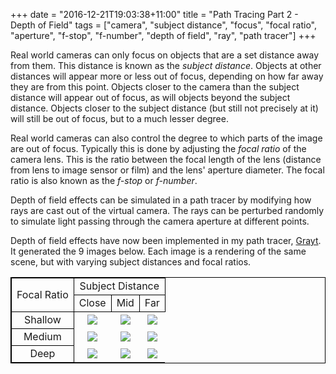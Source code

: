 +++
date = "2016-12-21T19:03:38+11:00"
title = "Path Tracing Part 2 - Depth of Field"
tags = ["camera", "subject distance", "focus", "focal ratio", "aperture", "f-stop", "f-number", "depth of field", "ray", "path tracer"]
+++

Real world cameras can only focus on objects that are a set distance away from
them. This distance is known as the *subject distance*. Objects at other
distances will appear more or less out of focus, depending on how far away they
are from this point. Objects closer to the camera than the subject distance
will appear out of focus, as will objects beyond the subject distance. Objects
closer to the subject distance (but still not precisely at it) will still be
out of focus, but to a much lesser degree.

Real world cameras can also control the degree to which parts of the image are
out of focus. Typically this is done by adjusting the *focal ratio* of the
camera lens. This is the ratio between the focal length of the lens (distance
from lens to image sensor or film) and the lens' aperture diameter. The focal
ratio is also known as the *f-stop* or *f-number*.

Depth of field effects can be simulated in a path tracer by modifying how rays
are cast out of the virtual camera. The rays can be perturbed randomly to
simulate light passing through the camera aperture at different points.

Depth of field effects have now been implemented in my path tracer,
[Grayt](https://github.com/peterstace/grayt). It generated the 9 images below.
Each image is a rendering of the same scene, but with varying subject distances
and focal ratios.

<table style="border:1px solid black;border-collapse:collapse;text-align:center">
  <tr>
    <td rowspan="2" style="border:1px solid black">Focal Ratio</td>
    <td colspan="3" style="border:1px solid black">Subject Distance</td>
  </tr>
  <tr>
    </td>
    <td style="border:1px solid black">Close</td>
    <td style="border:1px solid black">Mid</td>
    <td style="border:1px solid black">Far</td>
  </tr>
  <tr>
    <td style="border:1px solid black">Shallow</td>
    <td><img src="/static/images/focus/near_50.jpg" /></td>
    <td><img src="/static/images/focus/mid_50.jpg" /></td>
    <td><img src="/static/images/focus/far_50.jpg" /></td>
  </tr>
  <tr>
    <td style="border:1px solid black">Medium</td>
    <td><img src="/static/images/focus/near_15.jpg" /></td>
    <td><img src="/static/images/focus/mid_15.jpg" /></td>
    <td><img src="/static/images/focus/far_15.jpg" /></td>
  </tr>
  <tr>
    <td style="border:1px solid black">Deep</td>
    <td><img src="/static/images/focus/near_5.jpg" /></td>
    <td><img src="/static/images/focus/mid_5.jpg" /></td>
    <td><img src="/static/images/focus/far_5.jpg" /></td>
  </tr>
</table>
